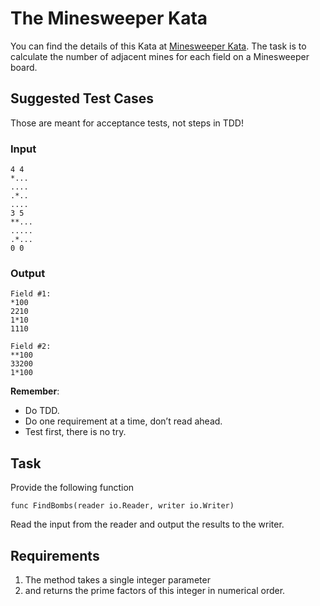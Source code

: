 # The Minesweeper Kata

You can find the details of this Kata at [Minesweeper Kata](https://codingdojo.org/kata/Minesweeper/).
The task is to calculate the number of adjacent mines for each field on a Minesweeper board.

## Suggested Test Cases

Those are meant for acceptance tests, not steps in TDD!

### Input

    4 4
    *...
    ....
    .*..
    ....
    3 5
    **...
    .....
    .*...
    0 0

### Output

    Field #1:
    *100
    2210
    1*10
    1110
    
    Field #2:
    **100
    33200
    1*100

__Remember__:

- Do TDD.
- Do one requirement at a time, don’t read ahead.
- Test first, there is no try.

## Task

Provide the following function

    func FindBombs(reader io.Reader, writer io.Writer)

Read the input from the reader and output the results to the writer.

## Requirements

1. The method takes a single integer parameter
2. and returns the prime factors of this integer in numerical order.
